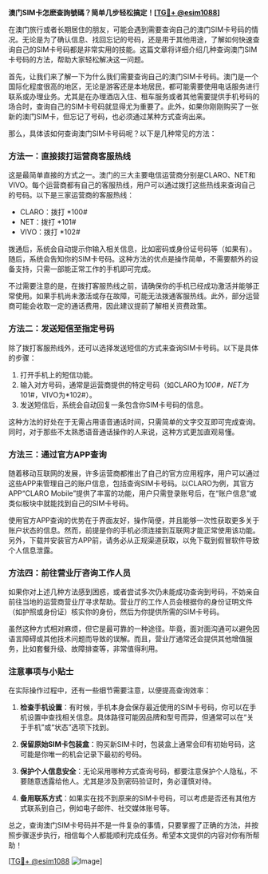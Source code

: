 **澳门SIM卡怎麽查詢號碼？简单几步轻松搞定！[[TG💪+ @esim1088](https://t.me/s/esim1088)]**

在澳门旅行或者长期居住的朋友，可能会遇到需要查询自己的澳门SIM卡号码的情况。无论是为了确认信息、找回忘记的号码，还是用于其他用途，了解如何快速查询自己的SIM卡号码都是非常实用的技能。这篇文章将详细介绍几种查询澳门SIM卡号码的方法，帮助大家轻松解决这一问题。

首先，让我们来了解一下为什么我们需要查询自己的澳门SIM卡号码。澳门是一个国际化程度很高的地区，无论是游客还是本地居民，都可能需要使用电话服务进行联系或办理业务。尤其是在办理酒店入住、租车服务或者其他需要提供手机号码的场合时，查询自己的SIM卡号码就显得尤为重要了。此外，如果你刚刚购买了一张新的澳门SIM卡，但忘记了号码，也必须通过某种方式查询出来。

那么，具体该如何查询澳门SIM卡号码呢？以下是几种常见的方法：

### 方法一：直接拨打运营商客服热线

这是最简单直接的方式之一。澳门的三大主要电信运营商分别是CLARO、NET和VIVO。每个运营商都有自己的客服热线，用户可以通过拨打这些热线来查询自己的号码。以下是三家运营商的客服热线：

- CLARO：拨打 *100#
- NET：拨打 *101#
- VIVO：拨打 *102#

拨通后，系统会自动提示你输入相关信息，比如密码或身份证号码等（如果有）。随后，系统会告知你的SIM卡号码。这种方法的优点是操作简单，不需要额外的设备支持，只需一部能正常工作的手机即可完成。

不过需要注意的是，在拨打客服热线之前，请确保你的手机已经成功激活并能够正常使用。如果手机尚未激活或存在故障，可能无法拨通客服热线。此外，部分运营商可能会收取一定的通话费用，因此建议提前了解相关资费政策。

### 方法二：发送短信至指定号码

除了拨打客服热线外，还可以选择发送短信的方式来查询SIM卡号码。以下是具体的步骤：

1. 打开手机上的短信功能。
2. 输入对方号码，通常是运营商提供的特定号码（如CLARO为*100#，NET为*101#，VIVO为*102#）。
3. 发送短信后，系统会自动回复一条包含你SIM卡号码的信息。

这种方法的好处在于无需占用语音通话时间，只需简单的文字交互即可完成查询。同时，对于那些不太熟悉语音通话操作的人来说，这种方式更加直观易懂。

### 方法三：通过官方APP查询

随着移动互联网的发展，许多运营商都推出了自己的官方应用程序，用户可以通过这些APP来管理自己的账户信息，包括查询SIM卡号码。以CLARO为例，其官方APP“CLARO Mobile”提供了丰富的功能，用户只需登录账号后，在“账户信息”或类似板块中就能找到自己的SIM卡号码。

使用官方APP查询的优势在于界面友好，操作简便，并且能够一次性获取更多关于账户状态的信息。然而，前提是你的手机必须连接到互联网才能正常使用该功能。另外，下载并安装官方APP前，请务必从正规渠道获取，以免下载到假冒软件导致个人信息泄露。

### 方法四：前往营业厅咨询工作人员

如果你对上述几种方法感到困惑，或者尝试多次仍未能成功查询到号码，不妨亲自前往当地的运营商营业厅寻求帮助。营业厅的工作人员会根据你的身份证明文件（如护照或身份证）核实你的身份，然后为你提供所需的SIM卡号码。

虽然这种方式相对麻烦，但它是最可靠的一种途径。毕竟，面对面沟通可以避免因语言障碍或其他技术问题而导致的误解。而且，营业厅通常还会提供其他增值服务，比如套餐升级、故障排查等，非常值得利用。

### 注意事项与小贴士

在实际操作过程中，还有一些细节需要注意，以便提高查询效率：

1. **检查手机设置**：有时候，手机本身会保存最近使用的SIM卡号码，你可以在手机设置中查找相关信息。具体路径可能因品牌和型号而异，但通常可以在“关于手机”或“状态”选项下找到。

2. **保留原始SIM卡包装盒**：购买新SIM卡时，包装盒上通常会印有初始号码，这可能是你唯一的机会记录下最初的号码。

3. **保护个人信息安全**：无论采用哪种方式查询号码，都要注意保护个人隐私，不要随意透露给他人。尤其是涉及到密码验证时，务必谨慎对待。

4. **备用联系方式**：如果实在找不到原来的SIM卡号码，可以考虑是否还有其他方式联系到自己，例如电子邮件、社交媒体账号等。

总之，查询澳门SIM卡号码并不是一件复杂的事情，只要掌握了正确的方法，并按照步骤逐步执行，相信每个人都能顺利完成任务。希望本文提供的内容对你有所帮助！

[[TG💪+ @esim1088](https://t.me/s/esim1088) ![Image](https://i.postimg.cc/4NQfJmqS/Snipaste-2025-05-13-00-14-12.png)]
